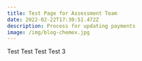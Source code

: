 ```yaml
---
title: Test Page for Assessment Team
date: 2022-02-22T17:30:51.472Z
description: Process for updating payments
image: /img/blog-chemex.jpg
---
```

Test Test Test Test 3